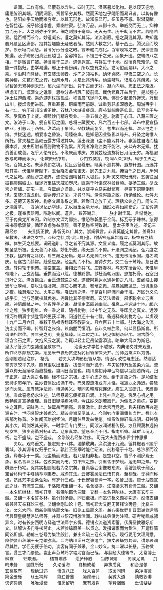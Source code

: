 <!-- { "loadSidebar": true } -->
　　盖闻。二仪有像。显覆载以含生。四时无形。潜寒暑以化物。是以窥天鉴地。庸愚皆识其端。明阴洞阳。贤哲罕穷其数。然而天地包乎阴阳而易识者。以其有像也。阴阳处乎天地而难穷者。以其无形也。故知像显可。征虽愚不惑。形潜莫睹。在智犹迷。况乎佛道崇虚。乘幽控寂。弘济万品。典御十方。举威灵而无上。抑神力而无下。大之则弥于宇宙。细之则摄于毫厘。无灭无生。历千劫而不古。若隐若显。运百福而长今。妙道凝玄。遵之莫知其际。法流湛寂。挹之莫测其源。故知蠢蠢凡愚区区庸鄙。投其旨趣能无疑惑者哉。然则大教之兴。基于西土。腾汉庭而皎梦。照东域而流慈。昔者分形分迹之时。言未驰而成化。当常现常之世。民仰德而知遵。及乎晦影归真迁仪越世。金容掩色。不镜三千之光。丽象开图。空端四八之相。于是微言广被。拯含类于三途。遗训遐宣。导群生于十地。然而真教难仰。莫能一其指归。曲学易遵。邪正于焉纷纠。所以空有之论。或习俗而是非。大小之乘。乍沿时而隆替。有玄奘法师者。沙门之领袖也。幼怀贞愍。早悟三空之心。长契神情。先苞四忍之行。松风水月。未足比其清华。仙露明珠。讵能方其朗润。故以智通无累神测未形。超六尘而迥出。只千古而无对。凝心内境。悲正法之陵迟。栖虑玄门。慨深文之讹谬。思欲分条析理广彼前闻。截伪续真开兹后学。是以翘心净土往游西域。乘危游迈杖策孤征。积雪晨飞途间失地。惊砂夕起空外迷天。万里山川。拨烟霞而进影。百重寒暑。蹑霜雨而前踪。诚重劳轻求深愿达。周游西宇十有七年。穷历道邦询求正教。双林八水味道餐风。鹿苑鹫峰瞻奇仰异。承至言于先圣。受真教于上贤。探赜妙门精穷奥业。一乘五律之道。驰骤于心田。八藏三箧之文。波涛于口海。爰自所历之国。总将三藏要文。凡六百五十七部。译布中夏宣扬胜业。引慈云于西极。注法雨于东陲。圣教缺而复全。苍生罪而还福。湿火宅之干焰。共拔迷途。朗爱水之昏波。同臻彼岸。是知恶因业坠善以缘升。升坠之端惟人所托。譬夫桂生高岭云露方得泫其华。莲出渌波飞尘不能污其叶。非莲性自洁而桂质本贞。良由所附者高则微物不能累。所凭者净则浊类不能沾。夫以卉木无知。犹资善而成善。况乎人伦有识。不缘庆而求庆。方冀兹经流施将日月而无穷。斯福遐敷与乾坤而永大。
谢敕赍经序启。
　　沙门玄奘言。窃闻六爻探赜。局于生灭之场。百物正名。未涉真如之境。犹且远征羲册。睹奥不测其神。遐想轩图。历选并归其美。伏惟皇帝陛下。玉台降质金轮御天。廓先王之九州。掩百千之日月。斥列代之区域。纳恒沙之法界。遂使给园精舍并入堤封。贝叶灵文咸归册府。玄奘往因振锡聊谒崛山。经途万里怙天威如咫尺。匪乘千叶诣双林如食顷。搜扬三藏。尽龙宫之所储。研究一乘。穷鹫岭之遗旨。并以载乎白马来献紫宸。寻蒙下诏赐使翻译。玄奘识乖龙树。谬忝传灯之荣。才异马鸣。深愧泻瓶之敏。所译经论。纰舛尤多。遂荷天恩留神。构序文超象系之表。若聚日之放千光。理括众妙之门。同法云之濡百草。一音演说亿劫罕逢。无以微生亲承梵响。踊跃欢喜如闻受记。无任忻荷之极。谨奉表诣阙。陈谢以闻。谨言。
敕答谢启。
　　朕才谢圭璋。言惭博达。至于内典尤所未闲。昨制序文深为鄙拙。惟恐秽翰墨于金简。标瓦砾于珠林。忽得来书谬承褒赞。循环省虑弥益厚颜。善不足称空劳致谢。
皇太子臣治述。
圣记三藏经序
　　夫显扬正教。非智无以广其文。崇阐微言。非贤莫能定其旨。盖真如圣教者。诸法之玄宗。众经之轨[跳-兆+屬]也。综括宏远奥旨遐深。极空有之精微。体生灭之机要。词茂道旷。寻之者不究其源。文显义幽。履之者莫测其际。故知圣慈所被。业无善而不臻。妙化所敷。缘无恶而不剪。开法网之网纪。弘六度之正教。拯群有之涂炭。启三藏之秘扃。是以名无翼而长飞。道无根而永固。道名流庆。历遂古而镇常。赴感应身。经尘劫而不朽。晨钟夕梵。交二音于鹫峰。慧日法流。转只轮于鹿苑。排空宝盖。接翔云而共飞。庄野春林。与天花而合彩。伏惟皇帝陛下。上玄资福。垂拱而治八荒。德被黔黎。敛衽而朝万国。恩加朽骨。石室归贝叶之文。泽及昆虫。金匮流梵说之偈。遂使阿耨达水通神甸之八川。耆阇崛山接嵩华之翠岭。窃以法性凝寂。靡归心而不通。智地玄奥。感恳诚而遂显。岂谓重昏之夜。烛慧炬之光。火宅之朝。降法雨之泽。于是百川异流同会于海。万区分义总成乎实。岂与汤武校其优劣。尧舜比其圣德者哉。玄奘法师者。夙怀聪令立志夷简。神清龆龀之年。体拔浮华之世。凝情定室匿迹幽岩。栖息三禅巡游十地。超六尘之境。独步迦维。会一乘之旨。随机化物。以中华之无质。寻印度之真文。远涉恒河终期满字频登雪岭更获半珠。问道往还十有七载。备通释典利物为心。以贞观十九年二月六日。奉敕于弘福寺翻译圣教要文。凡六百五十七部。引大海之法流。洗尘劳而不竭。传智灯之长焰。皎幽闇而恒明。自非久植胜缘。何以显扬斯旨。所谓法相常住。齐三光之明。我皇福臻。同二仪之固。伏见御制众经序。照古腾今。理含金石之声。文抱风云之润。治辄以轻尘足岳坠露添流。略举大纲以为斯记。
皇太子答沙门玄奘谢圣教序书。
　　治素无才学性不聪敏。内典诸文殊未观览。所作论序鄙拙尤繁。忽见来书褒扬赞述抚躬自省惭悚交并。劳师远臻深以为愧。
金刚般若经注序。
褚亮
　　若夫大块均形役智从物。情因习改性与虑迁。然则达鉴穷览皎乎先觉。照慧炬以出重昏。拔爱河而升彼岸。与夫轮转万劫盖染六尘。流遁以徇无涯踳驳而趋捷径。岂同日而言也。颖川庾初孙早弘笃信以为般若所明。归于正道。显大乘之名相。标不住之宗极。出乎心虑之表。绝于言象之外。是以结发受持多历年所。虽妙音演说成诵不亏。而灵源邃湛或有未悟。嗟迷方之弗远。眷砥途而太息。属有慧净法师。博通奥义。辩同炙輠理究连还。庾生入室研几。伏膺善诱。乘此誓愿仍求注述。法师悬镜忘疲衢尊自满。上凭神应之道。傍尽心机之用。敷畅微言宣扬至理。曩日旧疑涣焉冰释。今兹妙义朗若霞开。为像法之梁栋。变群生之耳目。词锋秀上。映鹫岳而相高。言泉激壮。赴龙宫而竞远。且夫释教西兴道源东注。世阅贤智才兼优洽。精该睿旨罕见其人。今则妙门重阐籍甚当世。想此玄宗郁为称首。岁惟阉茂始创怀油。月躔仲吕爰兹绝笔。缁俗攸仰轩盖成阴。扣钟随其小大。鸣剑发其光彩。一时学侣专门受业。同涉波澜递相传授。方且顾蔑林远俯视安生。独步高衢对扬正法。辽东真本。望悬金而不刊。指南所寄。藏群玉而无朽。岂不盛哉。岂不盛哉。
金刚般若经集注序。
司元大夫陇西李俨字仲思撰
　　夫以。观鸟垂文。振宏规于八体。泣麟敷典。涣洪波于九流。循其辙者不踰乎寰域。涉其源者仅归乎仁义。孰若至圣乘时能仁昭法。剖秋毫于十地。总沙界而诠道。释春冰于一乘。冠尘劫而流化。若乃是相非相。是空非空。窅乎不测廓焉无象。假名言以立体。包权实而为用。穷不照之照。引重昏于梦境。运无知之知。导群迷于朽宅。究其实相则般若为之宗矣。自真容西谢像教东流。香城徒筑于绵区。宝台移构于中壤鳞萃羽集者。咸徇其法。云褰雾廓法已悟其真。至矣哉。无得而称也。然此梵本至秦弘始。有罗什三藏。于长安城创译一本。名舍卫国。暨于后魏宣武之世。有流支三藏。于洛阳城重翻一本。名舍婆提。江南梁末有真谛三藏。又翻一本名祇树林。隋初开皇。有佛陀耶舍三藏。又翻一本名只陀林。大唐有玄奘三藏。又翻一本名誓多林。虽分轸扬鏕。同归至极。而筌词析义颇亦殊途。然流支翻者兼带天亲释论三卷。又翻金刚仙论十卷。隋初耶舍又翻无著释论两卷。比校三论。文义大同。然新则理隐而文略。旧则工显而义周。兼有秦世罗什晋室谢灵运隋代昙琛皇朝慧净法师等。并器业韶茂博雅洽闻。耽味兹典俱为注释。研考秘赜咸骋异义。时有长安西明寺释道世法师字玄恽。德镜玄流道资素蓄。伏膺圣教雅好斯文。以解诂多门寻核劳止。未若参综厥美一以贯之。爰掇诸家而为集注。开题科简同铭斯部。勒成三卷号为集注般若。兼出义疏三卷玄义两卷。现行要用文理周悉。庶使灵山积壤干天之峻弥高。巨海纳川浴日之波逾广。披文者毕穷其理。讲导者洞尽其性。学侣无疲于倍功。谈客有同于兼采。金口妙义。掩二曜以长悬。玉轴微言。贯三才而靡绝。岂止声芬鹫岭字韫龙宫而已哉。
与翻经大德等书。
太常博士柳宣
　　归敬偈。
　　稽首诸佛　　愿护神威　　当陈诚请
　　罔或尤讥　　沉晦未悟　　圆觉所归
　　久沦爱海　　舟楫攸希　　异执乖竞
　　和合是依　　玄离取有　　理绝过违
　　慢乖八正　　戏入百非　　取舍同辨
　　染净混微　　简金去砾　　琢玉裨辉
　　能仁普鉴　　凝虑研几　　契诚大道
　　孰敢毁诽　　谔谔崇德　　唯唯浸衰
　　惟愿留听　　庶有发挥　　望矜悃悃
　　垂诲婓婓
